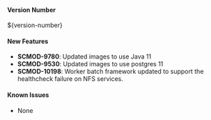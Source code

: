 
#### Version Number
${version-number}

#### New Features
- **SCMOD-9780**: Updated images to use Java 11
- **SCMOD-9530**: Updated images to use postgres 11
- **SCMOD-10198**: Worker batch framework updated to support the healthcheck failure on NFS services.

#### Known Issues
- None
